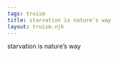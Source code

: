 ```yaml
---
tags: truism
title: starvation is nature’s way
layout: truism.njk
---
```


starvation is nature’s way